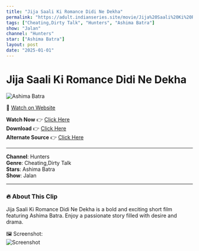 ```yaml
---
title: "Jija Saali Ki Romance Didi Ne Dekha"
permalink: "https://adult.indianseries.site/movie/Jija%20Saali%20Ki%20Romance%20Didi%20Ne%20Dekha"
tags: ["Cheating,Dirty Talk", "Hunters", "Ashima Batra"]
show: "Jalan"
channel: "Hunters"
star: ["Ashima Batra"]
layout: post
date: "2025-01-01"
---
```


# Jija Saali Ki Romance Didi Ne Dekha

![Ashima Batra](https://shorts.desisins.com/wp-content/uploads/2024/05/Jija-Saali-Ka-Romance-Ashima-Batra-Jalan-Hunters-DesiSins.com_.jpg)

🔗 [Watch on Website](https://adult.indianseries.site/movie/Jija%20Saali%20Ki%20Romance%20Didi%20Ne%20Dekha)

**Watch Now** 👉 [Click Here](https://adult.indianseries.site/movie/Jija%20Saali%20Ki%20Romance%20Didi%20Ne%20Dekha)  
**Download** 👉 [Click Here](https://adult.indianseries.site/movie/Jija%20Saali%20Ki%20Romance%20Didi%20Ne%20Dekha)  
**Alternate Source** 👉 [Click Here](https://adult.indianseries.site/movie/Jija%20Saali%20Ki%20Romance%20Didi%20Ne%20Dekha)

---

**Channel**: Hunters  
**Genre**: Cheating,Dirty Talk  
**Stars**: Ashima Batra  
**Show**: Jalan

---

### 🔥 About This Clip

Jija Saali Ki Romance Didi Ne Dekha is a bold and exciting short film featuring Ashima Batra. Enjoy a passionate story filled with desire and drama.
 
🖼️ Screenshot:  
![Screenshot](https://shorts.desisins.com/wp-content/uploads/2024/05/Jija-Saali-Ka-Romance-Ashima-Batra-Jalan-Hunters-DesiSins.com_.jpg)
